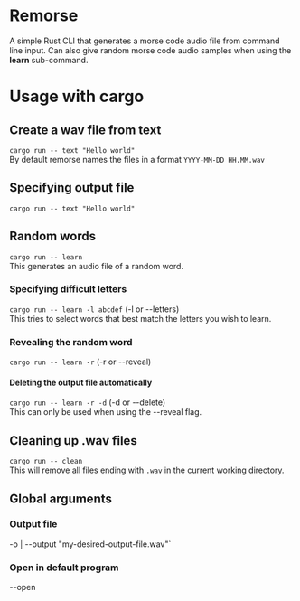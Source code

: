 # Remorse
A simple Rust CLI that generates a morse code audio file from command line input. Can also give random morse code audio samples when using the **learn** sub-command.

# Usage with cargo
## Create a wav file from text
`cargo run -- text "Hello world"`
<br>
By default remorse names the files in a format `YYYY-MM-DD HH.MM.wav`
## Specifying output file
`cargo run -- text "Hello world"`

## Random words
`cargo run -- learn`
<br>
This generates an audio file of a random word.

### Specifying difficult letters
`cargo run -- learn -l abcdef` (-l or --letters)
<br>
This tries to select words that best match the letters you wish to learn.

### Revealing the random word
`cargo run -- learn -r` (-r or --reveal)
#### Deleting the output file automatically
`cargo run -- learn -r -d` (-d or --delete)
<br>
This can only be used when using the --reveal flag.

## Cleaning up .wav files
`cargo run -- clean`
<br>
This will remove all files ending with `.wav` in the current working directory.

## Global arguments
### Output file
-o | --output "my-desired-output-file.wav"`
### Open in default program
--open

